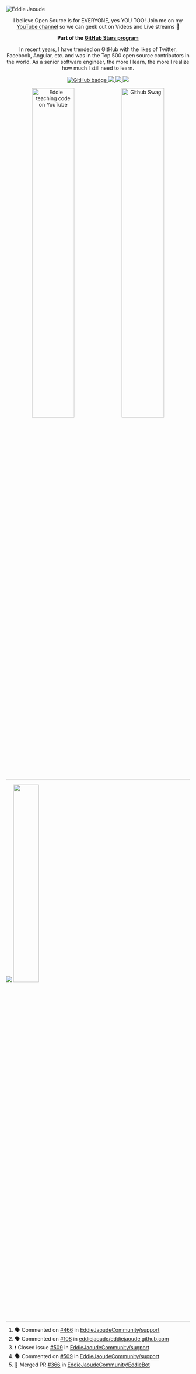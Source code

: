 ![Eddie Jaoude](https://user-images.githubusercontent.com/624760/97735079-c7f2d780-1ad1-11eb-84b6-52740912a1bc.jpg)

<p align="center">I believe Open Source is for EVERYONE, yes YOU TOO! Join me on my <a href="http://youtube.com/eddiejaoude?sub_confirmation=1">YouTube channel</a> so we can geek out on Videos and Live streams 🎥</p>

<p align="center"><b>Part of the <a href = "https://stars.github.com/profiles"> GitHub Stars program </a></b></p>

<p align="center">In recent years, I have trended on GitHub with the likes of Twitter, Facebook, Angular, etc. and was in the Top 500 open source contributors in the world. As a senior software engineer, the more I learn, the more I realize how much I still need to learn.</p>
</p>

<p align="center">
  <a href="https://github.com/eddiejaoude?tab=followers">
    <img src="https://img.shields.io/github/followers/eddiejaoude?label=Followers&logo=GitHub&style=for-the-badge" alt="GitHub badge" />
  </a>
  <a href="http://twitter.com/eddiejaoude">
    <img src="https://img.shields.io/twitter/follow/eddiejaoude?label=Twitter&logo=twitter&style=for-the-badge" />
  </a>
  <a href="https://discord.com/invite/jZQs6Wu">
    <img src="https://img.shields.io/discord/699608417039286293?logo=discord&style=for-the-badge" />
  </a>
  <a href="http://youtube.com/eddiejaoude?sub_confirmation=1">
    <img src="https://img.shields.io/youtube/views/2IzRSHT5Hw8?label=YouTube&logo=YouTube&style=for-the-badge" />
  </a>
</p>

<p align="center">
  <img width="48%" src="https://user-images.githubusercontent.com/624760/87853406-a34b6900-c901-11ea-834b-07d90ca3d4fa.gif" alt="Eddie teaching code on YouTube" />
  <img width="48%" src="https://user-images.githubusercontent.com/624760/87853370-37690080-c901-11ea-8207-5ad27ce5f7b8.gif" alt="Github Swag" />
</p>
  

---

<p align="left">
  
  <img src="https://github-readme-stats.vercel.app/api?username=eddiejaoude&show_icons=true&theme=tokyonight&line_height=48" />
   <img width="37.2%" src="https://github-readme-stats.vercel.app/api/top-langs/?username=eddiejaoude&count_private=true&theme=tokyonight">

</p>

---
<!--START_SECTION:activity-->
1. 🗣 Commented on [#466](https://github.com/EddieJaoudeCommunity/support/issues/466) in [EddieJaoudeCommunity/support](https://github.com/EddieJaoudeCommunity/support)
2. 🗣 Commented on [#108](https://github.com/eddiejaoude/eddiejaoude.github.com/issues/108) in [eddiejaoude/eddiejaoude.github.com](https://github.com/eddiejaoude/eddiejaoude.github.com)
3. ❗️ Closed issue [#509](https://github.com/EddieJaoudeCommunity/support/issues/509) in [EddieJaoudeCommunity/support](https://github.com/EddieJaoudeCommunity/support)
4. 🗣 Commented on [#509](https://github.com/EddieJaoudeCommunity/support/issues/509) in [EddieJaoudeCommunity/support](https://github.com/EddieJaoudeCommunity/support)
5. 🎉 Merged PR [#366](https://github.com/EddieJaoudeCommunity/EddieBot/pull/366) in [EddieJaoudeCommunity/EddieBot](https://github.com/EddieJaoudeCommunity/EddieBot)
<!--END_SECTION:activity-->
